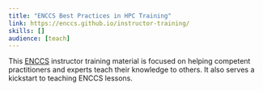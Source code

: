 ```yaml
---
title: "ENCCS Best Practices in HPC Training"
link: https://enccs.github.io/instructor-training/
skills: []
audience: [teach]
---
```

This [ENCCS](https://enccs.se/) instructor training material is focused on helping competent practitioners and experts teach their knowledge to others. It also serves a kickstart to teaching ENCCS lessons.
